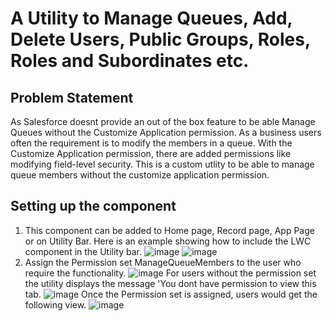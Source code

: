 # A Utility to Manage Queues, Add, Delete Users, Public Groups, Roles, Roles and Subordinates etc.
## Problem Statement
As Salesforce doesnt provide an out of the box feature to be able Manage Queues without the Customize Application permission. As a business users often the requirement is to modify the members in a queue. With the Customize Application permission, there are added permissions like modifying field-level security. This is a custom utlity to be able to manage queue members without the customize application permission.
## Setting up the component
1. This component can be added to Home page, Record page, App Page or on Utility Bar. Here is an example showing how to include the LWC component in the Utility bar.
![image](https://user-images.githubusercontent.com/54357119/132451080-305ea2af-b785-44ff-b208-fcefe3a88a86.png)
![image](https://user-images.githubusercontent.com/54357119/132451162-57e28654-484e-4af2-8ff6-2718eba6f234.png)
2. Assign the Permission set ManageQueueMembers to the user who require the functionality. ![image](https://user-images.githubusercontent.com/54357119/132451258-8fa84a49-7bf0-44cb-a3ca-094df5de292d.png)
For users without the permission set the utility displays the message 'You dont have permission to view this tab.
![image](https://user-images.githubusercontent.com/54357119/132451456-72a45d3b-6ef2-4ffa-a65b-fa2bacf326dc.png)
Once the Permission set is assigned, users would get the following view.
![image](https://user-images.githubusercontent.com/54357119/132451630-298c5be7-44aa-49cd-9f66-ed338113f04c.png)







